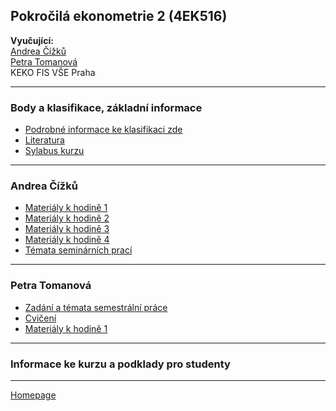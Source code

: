 ## Pokročilá ekonometrie 2 (4EK516)

**Vyučující:**  
[Andrea Čížků](https://insis.vse.cz/auth/lide/clovek.pl?id=2357)   
[Petra Tomanová](https://insis.vse.cz/auth/lide/clovek.pl?id=85567)    
KEKO FIS VŠE Praha   

--- 

### Body a klasifikace, základní informace

+ [Podrobné informace ke klasifikaci zde](./CourseClassification.html)
+ [Literatura](./LiteratureSupport.html)  
+ [Sylabus kurzu](https://github.com/formanektomas/4EK516/raw/master/sylabus.pdf)

---

### Andrea Čížků

+ [Materiály k hodině 1](https://github.com/formanektomas/4EK516/raw/master/Andrea_Cizku/prednaska_cviceni_1.zip)  
+ [Materiály k hodině 2](https://github.com/formanektomas/4EK516/raw/master/Andrea_Cizku/hodina_2.zip)  
+ [Materiály k hodině 3](https://github.com/formanektomas/4EK516/raw/master/Andrea_Cizku/hodina_3.zip)  
+ [Materiály k hodině 4](https://github.com/formanektomas/4EK516/raw/master/Andrea_Cizku/hodina_4.zip)  
+ [Témata seminárních prací](https://github.com/formanektomas/4EK516/raw/master/Andrea_Cizku/temata_seminarnich_praci_Cizku.docx)  

---

### Petra Tomanová

+ [Zadání a témata semestrální práce](https://github.com/formanektomas/4EK516/raw/master/Petra_Tomanova/zadani_seminarni_prace.pdf) 
+ [Cvičení](https://github.com/formanektomas/4EK516/raw/master/Petra_Tomanova/exercises.pdf) 
+ [Materiály k hodině 1](https://github.com/formanektomas/4EK516/raw/master/Petra_Tomanova/tyden_1.zip)  

----

### Informace ke kurzu a podklady pro studenty

---

[Homepage](https://formanektomas.github.io/4EK516/)
